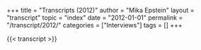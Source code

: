 +++
title = "Transcripts (2012)"
author = "Mika Epstein"
layout = "transcript"
topic = "index"
date = "2012-01-01"
permalink = "/transcript/2012/"
categories = ["Interviews"]
tags = []
+++

{{< transcript >}}